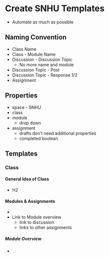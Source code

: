 # Create SNHU Templates
- Automate as much as possible
## Naming Convention
- Class Name
- Class - Module Name
- Discussion - Discussion Topic
	- No more name and module
- Discussion Topic - Post
- Discussion Topic - Response 1/2
- Assignment
## Properties
- space - SNHU
- class
- module
	- drop down
- assignment
	- drafts don't need additional properties
	- completed boolean
## Templates
### Class
#### General Idea of Class
- H2
#### Modules & Assignments
- 
- Link to Module overview
	- link to discussion
	- links to other assignments
##### Module Overview
- 
